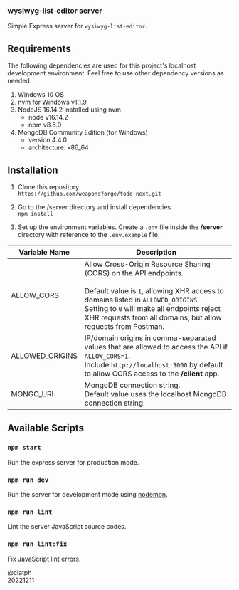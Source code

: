 ### wysiwyg-list-editor server

Simple Express server for `wysiwyg-list-editor`.

## Requirements

The following dependencies are used for this project's localhost development environment. Feel free to use other dependency versions as needed.

1. Windows 10 OS
2. nvm for Windows v1.1.9
3. NodeJS 16.14.2 installed using nvm
   - node v16.14.2
   - npm v8.5.0
4. MongoDB Community Edition (for Windows)
   - version 4.4.0
   - architecture: x86_64

## Installation

1. Clone this repository.<br>
`https://github.com/weaponsforge/todo-next.git`

2. Go to the /server directory and install dependencies.<br>
`npm install`

3. Set up the environment variables. Create a `.env` file inside the **/server** directory with reference to the `.env.example` file.


| Variable Name   | Description                                                                                                                                                                                                                                                                |
| --------------- | -------------------------------------------------------------------------------------------------------------------------------------------------------------------------------------------------------------------------------------------------------------------------- |
| ALLOW_CORS      | Allow Cross-Origin Resource Sharing (CORS) on the API endpoints.<br><br>Default value is `1`, allowing XHR access to domains listed in `ALLOWED_ORIGINS`.<br>Setting to `0` will make all endpoints reject XHR requests from all domains, but allow requests from Postman. |
| ALLOWED_ORIGINS | IP/domain origins in comma-separated values that are allowed to access the API if `ALLOW_CORS=1`.<br>Include `http://localhost:3000` by default to allow CORS access to the **/client** app.                                                                               |
| MONGO_URI       | MongoDB connection string.<br>Default value uses the localhost MongoDB connection string.                                                                                                                                                                                  |

## Available Scripts

### `npm start`

Run the express server for production mode.

### `npm run dev`

Run the server for development mode using [nodemon](https://www.npmjs.com/package/nodemon).

### `npm run lint`

Lint the server JavaScript source codes.

### `npm run lint:fix`

Fix JavaScript lint errors.

@ciatph<br>
20221211
